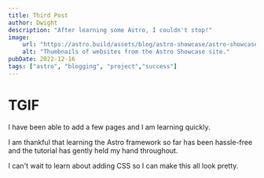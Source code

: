 ```yaml
---
title: Third Post
author: Dwight
description: "After learning some Astro, I couldn't stop!"
image: 
    url: "https://astro.build/assets/blog/astro-showcase/astro-showcase-screenshot.jpg"
    alt: "Thumbnails of websites from the Astro Showcase site."
pubDate: 2022-12-16
tags: ["astro", "blogging", "project","success"]
---
```


# TGIF

I have been able to add a few pages and I am learning quickly.

I am thankful that learning the Astro framework so far has been hassle-free and the tutorial has gently held my hand throughout. 

I can't wait to learn about adding CSS so I can make this all look pretty. 